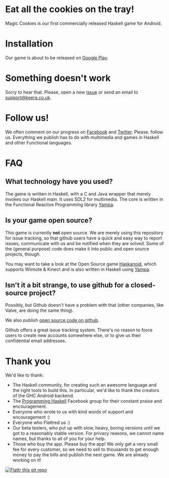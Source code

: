 # Eat all the cookies on the tray!

Magic Cookies is our first commercially released Haskell game for Android.

# Installation
Our game is about to be released on [Google Play](https://play.google.com/store/apps/details?id=uk.co.keera.games.magiccookies).

# Something doesn't work
Sorry to hear that. Please, open a new [issue](https://github.com/keera-studios/magic-cookies/issues/new) or send an email to [support@keera.co.uk](mailto:support@keera.co.uk).

# Follow us!
We often comment on our progress on [Facebook](http://facebook.com/keerastudios) and [Twitter](http://twitter.com/KeeraStudios). Please, follow us. Everything we publish has to do with multimedia and games in Haskell and other Functional languages.

# FAQ
## What technology have you used?
The game is written in Haskell, with a C and Java wrapper that merely invokes our Haskell main. It uses SDL2 for multimedia. The core is written in the Functional Reactive Programming library [Yampa](http://github.com/ivanperez-keera/Yampa).

## Is your game open source?
This game is currently **not** open source. We are merely using this repository for issue tracking, so that github users have a quick and easy way to report issues, communicate with us and be notified when they are solved. Some of the (general purpose) code does make it into public and open source projects, though.

You may want to take a look at the Open Source game [Haskanoid](http://github.com/ivanperez-keera/haskanoid), which supports Wiimote & Kinect and is also written in Haskell using [Yampa](http://github.com/ivanperez-keera/Yampa).

## Isn't it a bit strange, to use github for a closed-source project?
Possibly, but Github doesn't have a problem with that (other companies, like Valve, are doing the same thing).

We also publish [open source code on github](https://github.com/keera-studios).

Github offers a great issue tracking system. There's no reason to force users to create new accounts somewhere else, or to give us their confidential email addresses.

# Thank you
We'd like to thank:
* The Haskell community, for creating such an awesome language and the right tools to build this. In particular, we'd like to thank the creators of the GHC Android backend.
* The [Programming Haskell](https://www.facebook.com/groups/programming.haskell/) Facebook group for their constant praise and encouragement.
* Everyone who wrote to us with kind words of support and encouragement :)
* Everyone who Flattred us :)
* Our beta testers, who put up with slow, heavy, boring versions until we got to a reasonably stable version. For privacy reasons, we cannot name names, but thanks to all of you for your help.
* Those who buy the app. Please buy the app! We only get a very small fee for every customer, so we need to sell to thousands to get enough money to pay the bills and publish the next game. We are already working on it!

[![Flattr this git repo](http://api.flattr.com/button/flattr-badge-large.png)](https://flattr.com/submit/auto?user_id=ivanperez-keera&url=https://github.com/keera-studios/magic-cookies&title=Magic%20Cookies&language=&tags=github&category=software) 
